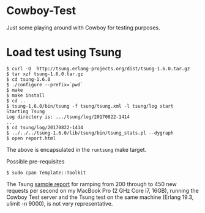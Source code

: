 # Cowboy-Test

Just some playing around with Cowboy for testing purposes.


# Load test using Tsung 

```shell
$ curl -O  http://tsung.erlang-projects.org/dist/tsung-1.6.0.tar.gz
$ tar xzf tsung-1.6.0.tar.gz
$ cd tsung-1.6.0
$ ./configure --prefix=`pwd`
$ make
$ make install
$ cd ..
$ tsung-1.6.0/bin/tsung -f tsung/tsung.xml -l tsung/log start
Starting Tsung
Log directory is: .../tsung/log/20170822-1414
...
$ cd tsung/log/20170822-1414
$ ../../../tsung-1.6.0/lib/tsung/bin/tsung_stats.pl --dygraph
$ open report.html
```

The above is encapsulated in the `runtsung` make target.

Possible pre-requisites
```shell
$ sudo cpan Template::Toolkit
```

The Tsung [sample report](http://htmlpreview.github.com/?tsung/sample/report.html) for ramping from 200 through to 450 new requests per second on my MacBook Pro (2 GHz Core i7, 16GB), running the Cowboy Test server and the Tsung test on the same machine (Erlang 19.3, ulimit -n 9000), is not very representative.
